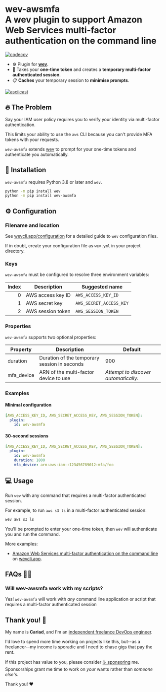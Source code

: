# wev-awsmfa<br />A wev plugin to support Amazon Web Services multi-factor authentication on the command line

[![codecov](https://codecov.io/gh/cariad/wev-awsmfa/branch/main/graph/badge.svg?token=TS995LZMW1)](https://codecov.io/gh/cariad/wev-awsmfa)

- ⚙️ Plugin for **[wev](https://github.com/cariad/wev)**.
- 👮 Takes your **one-time token** and creates a **temporary multi-factor authenticated session**.
- 📋 **Caches** your temporary session to **minimise prompts**.

[![asciicast](https://asciinema.org/a/386493.svg)](https://asciinema.org/a/386493?speed=1.2)

## 🔥 The Problem

Say your IAM user policy requires you to verify your identity via multi-factor authentication.

This limits your ability to use the `aws` CLI because you can't provide MFA tokens with your requests.

`wev-awsmfa` extends [wev](https://github.com/cariad/wev) to prompt for your one-time tokens and authenticate you automatically.

## 🎁 Installation

`wev-awsmfa` requires Python 3.8 or later and `wev`.

```bash
python -m pip install wev
python -m pip install wev-awsmfa
```

## ⚙️ Configuration

### Filename and location

See [wevcli.app/configuration](https://wevcli.app/configuration) for a detailed guide to `wev` configuration files.

If in doubt, create your configuration file as `wev.yml` in your project directory.

### Keys

`wev-awsmfa` must be configured to resolve three environment variables:

| Index | Description       | Suggested name          |
|------:|-------------------|-------------------------|
| 0     | AWS access key ID | `AWS_ACCESS_KEY_ID`     |
| 1     | AWS secret key    | `AWS_SECRET_ACCESS_KEY` |
| 2     | AWS session token | `AWS_SESSION_TOKEN`     |

### Properties

`wev-awsmfa` supports two optional properties:

| Property   | Description                                  | Default                                   |
|------------|----------------------------------------------|-------------------------------------------|
| duration   | Duration of the temporary session in seconds | 900                                       |
| mfa_device | ARN of the multi-factor device to use        | _Attempt to discover automatically._ |

### Examples

#### Minimal configuration

```yaml
[AWS_ACCESS_KEY_ID, AWS_SECRET_ACCESS_KEY, AWS_SESSION_TOKEN]:
  plugin:
    id: wev-awsmfa
```

#### 30-second sessions

```yaml
[AWS_ACCESS_KEY_ID, AWS_SECRET_ACCESS_KEY, AWS_SESSION_TOKEN]:
  plugin:
    id: wev-awsmfa
    duration: 1800
    mfa_device: arn:aws:iam::123456789012:mfa/foo
```

## 💻 Usage

Run `wev` with any command that requires a multi-factor authenticated session.

For example, to run `aws s3 ls` in a multi-factor authenticated session:

```bash
wev aws s3 ls
```

You'll be prompted to enter your one-time token, then `wev` will authenticate you and run the command.

More examples:

- [Amazon Web Services multi-factor authentication on the command line](https://wevcli.app/examples/aws-mfa-on-command-line/) on [wevcli.app](https://wevcli.app).


## FAQs 🙋‍♀️

### Will wev-awsmfa work with my scripts?

Yes! `wev-awsmfa` will work with _any_ command line application or script that requires a multi-factor authenticated session

## Thank you! 🎉

My name is **Cariad**, and I'm an [independent freelance DevOps engineer](https://cariad.me).

I'd love to spend more time working on projects like this, but--as a freelancer--my income is sporadic and I need to chase gigs that pay the rent.

If this project has value to you, please consider [☕️ sponsoring](https://github.com/sponsors/cariad) me. Sponsorships grant me time to work on _your_ wants rather than _someone else's_.

Thank you! ❤️
